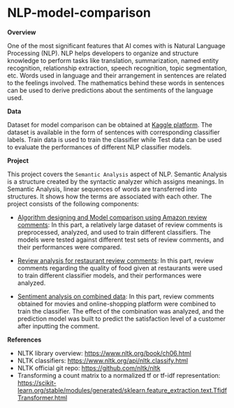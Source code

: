 # NLP-model-comparison

**Overview**

One of the most significant features that AI comes with is Natural Language Processing (NLP). 
NLP helps developers to organize and structure knowledge to perform tasks like translation, summarization, named entity recognition, relationship extraction, speech recognition, topic segmentation, etc.
Words used in language and their arrangement in sentences are related to the feelings involved. The mathematics behind these words in sentences can be used to derive predictions about the sentiments of the language used.

**Data**

Dataset for model comparison can be obtained at [Kaggle platform](https://www.kaggle.com/bittlingmayer/amazonreviews). 
The dataset is available in the form of sentences with corresponding classifier labels. Train data is used to train the classifier while
Test data can be used to evaluate the performances of different NLP classifier models.

**Project**

This project covers the `Semantic Analysis` aspect of NLP. Semantic Analysis is a structure created by the syntactic analyzer which assigns meanings. In Semantic Analysis, linear sequences of words are transferred into structures. It shows how the terms are associated with each other.
The project consists of the following components:

* [Algorithm designing and Model comparison using Amazon review comments](https://github.com/samz007/nlp-model-comparison/tree/master/review_comment_analysis.ipynb): In this part, a relatively large dataset of review comments is preprocessed, analyzed, and used to train different classifiers. The models were tested against different test sets of review comments, and their performances were compared.

* [Review analysis for restaurant review comments](https://github.com/samz007/nlp-model-comparison/tree/master/restaurant_review_analysis): In this part, review comments regarding the quality of food given at restaurants were used to train different classifier models, and their performances were analyzed.

* [Sentiment analysis on combined data](https://github.com/samz007/nlp-model-comparison/tree/master/combined_review_analysis): In this part, review comments obtained for movies and online-shopping platform were combined to train the classifier. The effect of the combination was analyzed, and the prediction model was built to predict the satisfaction level of a customer after inputting the comment.


**References**

* NLTK library overview: https://www.nltk.org/book/ch06.html
* NLTK classifiers: https://www.nltk.org/api/nltk.classify.html
* NLTK official git repo: https://github.com/nltk/nltk
* Transforming a count matrix to a normalized tf or tf-idf representation: https://scikit-learn.org/stable/modules/generated/sklearn.feature_extraction.text.TfidfTransformer.html